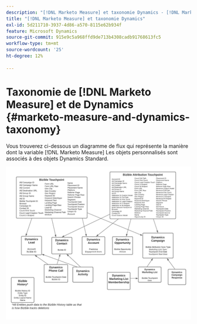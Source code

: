 ```yaml
---
description: "[!DNL Marketo Measure] et taxonomie Dynamics - [!DNL Marketo Measure]"
title: "[!DNL Marketo Measure] et taxonomie Dynamics"
exl-id: 5d211710-3937-4d86-a570-8115e62b934f
feature: Microsoft Dynamics
source-git-commit: 915e9c5a968ffd9de713b4308cadb91768613fc5
workflow-type: tm+mt
source-wordcount: '25'
ht-degree: 12%

---
```


# Taxonomie de [!DNL Marketo Measure] et de Dynamics {#marketo-measure-and-dynamics-taxonomy}

Vous trouverez ci-dessous un diagramme de flux qui représente la manière dont la variable [!DNL Marketo Measure] Les objets personnalisés sont associés à des objets Dynamics Standard.<p>

![](assets/bizible-and-dynamics-taxonomy-1.png)
